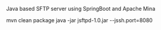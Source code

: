 Java based SFTP server using SpringBoot and Apache Mina

mvn clean package
java -jar jsftpd-1.0.jar --jssh.port=8080
